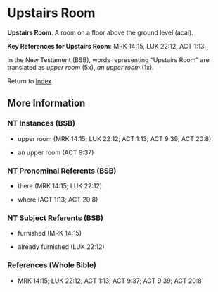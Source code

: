 # Upstairs Room
**Upstairs Room**. 
A room on a floor above the ground level (acai). 


**Key References for Upstairs Room**: 
MRK 14:15, LUK 22:12, ACT 1:13. 




In the New Testament (BSB), words representing “Upstairs Room” are translated as 
*upper room* (5x), *an upper room* (1x). 


Return to [Index](00-Index.md)

## More Information

### NT Instances (BSB)

* upper room (MRK 14:15; LUK 22:12; ACT 1:13; ACT 9:39; ACT 20:8)

* an upper room (ACT 9:37)



### NT Pronominal Referents (BSB)

* there (MRK 14:15; LUK 22:12)

* where (ACT 1:13; ACT 20:8)



### NT Subject Referents (BSB)

* furnished (MRK 14:15)

* already furnished (LUK 22:12)



### References (Whole Bible)

* MRK 14:15; LUK 22:12; ACT 1:13; ACT 9:37; ACT 9:39; ACT 20:8



